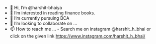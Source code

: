 - 👋 Hi, I’m @harshit-bhaiya
- 👀 I’m interested in reading finance books.
- 🌱 I’m currently pursuing BCA
- 💞️ I’m looking to collaborate on ...
- 📫 How to reach me ...  - Search me on instagram @harshit_h_bhai or click on the given link https://www.instagram.com/harshit_h_bhai/

<!---
harshit-bhaiya/harshit-bhaiya is a ✨ special ✨ repository because its `README.md` (this file) appears on your GitHub profile.
You can click the Preview link to take a look at your changes.
--->
